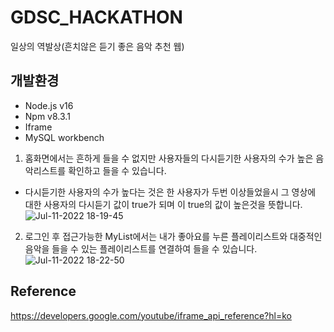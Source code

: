 # GDSC_HACKATHON
일상의 역발상(흔치않은 듣기 좋은 음악 추천 웹)

## 개발환경
* Node.js v16
* Npm v8.3.1
* Iframe
* MySQL workbench

1. 홈화면에서는 흔하게 들을 수 없지만 사용자들의 다시듣기한 사용자의 수가 높은 음악리스트를 확인하고 들을 수 있습니다.
  - 다시듣기한 사용자의 수가 높다는 것은 한 사용자가 두번 이상들었을시 그 영상에 대한 사용자의 다시듣기 값이 true가 되며 이 true의 값이 높은것을 뜻합니다.
![Jul-11-2022 18-19-45](https://user-images.githubusercontent.com/64346003/178231865-02e6fce0-1651-43ce-ae9b-75b97746f8d8.gif)

2. 로그인 후 접근가능한 MyList에서는 내가 좋아요를 누른 플레이리스트와 대중적인 음악을 들을 수 있는 플레이리스트를 연결하여 들을 수 있습니다.
![Jul-11-2022 18-22-50](https://user-images.githubusercontent.com/64346003/178232584-7c0b9a71-539a-4618-8b80-71b0cafdc06c.gif)

## Reference
https://developers.google.com/youtube/iframe_api_reference?hl=ko
